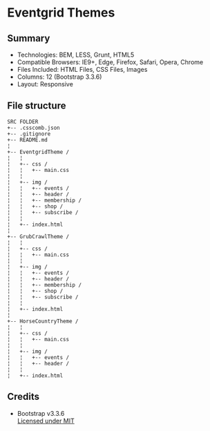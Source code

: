 # Eventgrid Themes

## Summary
* Technologies: BEM, LESS, Grunt, HTML5
* Compatible Browsers: IE9+, Edge, Firefox, Safari, Opera, Chrome
* Files Included: HTML Files, CSS Files, Images
* Columns: 12 (Bootstrap 3.3.6)
* Layout: Responsive

## File structure
    SRC FOLDER
    +-- .csscomb.json
    +-- .gitignore
    +-- README.md
    ¦
    +-- EventgridTheme /
    ¦   ¦  
    ¦   +-- css /
    ¦   ¦   +-- main.css
    ¦   ¦
    ¦   +-- img /
    ¦   ¦   +-- events /
    ¦   ¦   +-- header /
    ¦   ¦   +-- membership /
    ¦   ¦   +-- shop /
    ¦   ¦   +-- subscribe /
    ¦   ¦
    ¦   +-- index.html
    ¦
    +-- GrubCrawlTheme /
    ¦   ¦  
    ¦   +-- css /
    ¦   ¦   +-- main.css
    ¦   ¦
    ¦   +-- img /
    ¦   ¦   +-- events /
    ¦   ¦   +-- header /
    ¦   ¦   +-- membership /
    ¦   ¦   +-- shop /
    ¦   ¦   +-- subscribe /
    ¦   ¦
    ¦   +-- index.html
    ¦
    +-- HorseCountryTheme /
    ¦   ¦  
    ¦   +-- css /
    ¦   ¦   +-- main.css
    ¦   ¦
    ¦   +-- img /
    ¦   ¦   +-- events /
    ¦   ¦   +-- header /
    ¦   ¦
    ¦   +-- index.html


## Credits
* Bootstrap v3.3.6   
        [Licensed under MIT](https://github.com/twbs/bootstrap/blob/master/LICENSE)
